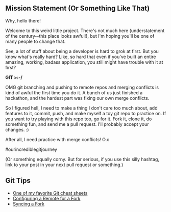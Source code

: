 ## Mission Statement (Or Something Like That)

Why, hello there!

Welcome to this weird little project. There's not much here (understatement of the century--this place looks awful!), but I'm hoping you'll be one of many people to change that.

See, a lot of stuff about being a developer is hard to grok at first. But you know what's really hard? Like, so hard that even if you've built an entire amazing, working, badass application, you still might have trouble with it at first? 

**GIT >:-/**

OMG git branching and pushing to remote repos and merging conflicts is kind of awful the first time you do it. A bunch of us just finished a hackathon, and the hardest part was fixing our own merge conflicts.

So I figured hell, I need to make a thing I don't care too much about, add features to it, commit, push, and make myself a toy git repo to practice on. If you want to try playing with this repo too, go for it. Fork it, clone it, do something fun, and send me a pull request. I'll probably accept your changes. :)

After all, I need practice with merge conflicts! O.o

&#35;ourincrediblegitjourney 

(Or something equally corny. But for serious, if you use this silly hashtag, link to your post in your next pull request or something.)

## Git Tips

* [One of my favorite Git cheat sheets](https://education.github.com/git-cheat-sheet-education.pdf)
* [Configuring a Remote for a Fork](https://help.github.com/articles/configuring-a-remote-for-a-fork/)
* [Syncing a Fork](https://help.github.com/articles/syncing-a-fork/)
